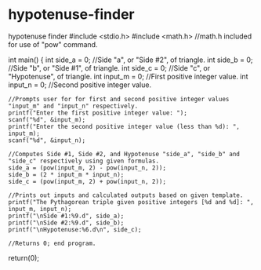 # hypotenuse-finder
hypotenuse finder
#include <stdio.h>
#include <math.h>     //math.h included for use of "pow" command.

int main()
{
    int side_a = 0;   //Side "a", or "Side #2",  of triangle.
    int side_b = 0;   //Side "b", or "Side #1",  of triangle.
    int side_c = 0;   //Side "c", or "Hypotenuse", of triangle.
    int input_m = 0;  //First positive integer value.
    int input_n = 0;  //Second positive integer value.

    //Prompts user for for first and second positive integer values "input_m" and "input_n" respectively.
    printf("Enter the first positive integer value: ");
    scanf("%d", &input_m);
    printf("Enter the second positive integer value (less than %d): ", input_m);
    scanf("%d", &input_n);

    //Computes Side #1, Side #2, and Hypotenuse "side_a", "side_b" and "side_c" respectively using given formulas.
    side_a = (pow(input_m, 2) - pow(input_n, 2));
    side_b = (2 * input_m * input_n);
    side_c = (pow(input_m, 2) + pow(input_n, 2));

    //Prints out inputs and calculated outputs based on given template.
    printf("The Pythagorean triple given positive integers [%d and %d]: ", input_m, input_n);
    printf("\nSide #1:%9.d", side_a);
    printf("\nSide #2:%9.d", side_b);
    printf("\nHypotenuse:%6.d\n", side_c);

    //Returns 0; end program.
return(0);
